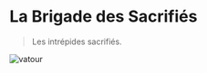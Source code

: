 # La Brigade des Sacrifiés

> Les intrépides sacrifiés.

![vatour][team]

<!-- image reference -->
[team]: https://cdnb.artstation.com/p/assets/images/images/012/772/941/large/steven-fergusson-hochmann-dibujo-155-portada-2.jpg?1536440690

